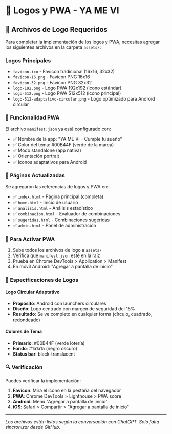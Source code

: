 # 🎨 Logos y PWA - YA ME VI

## 📁 Archivos de Logo Requeridos

Para completar la implementación de los logos y PWA, necesitas agregar los siguientes archivos en la carpeta `assets/`:

### Logos Principales
- `favicon.ico` - Favicon tradicional (16x16, 32x32)
- `favicon-16.png` - Favicon PNG 16x16
- `favicon-32.png` - Favicon PNG 32x32
- `logo-192.png` - Logo PWA 192x192 (icono estándar)
- `logo-512.png` - Logo PWA 512x512 (icono principal)
- `logo-512-adaptativo-circular.png` - Logo optimizado para Android circular

### 📱 Funcionalidad PWA

El archivo `manifest.json` ya está configurado con:
- ✅ Nombre de la app: "YA ME VI - Cumple tu sueño"
- ✅ Color del tema: #00B44F (verde de la marca)
- ✅ Modo standalone (app nativa)
- ✅ Orientación portrait
- ✅ Iconos adaptativos para Android

### 🔧 Páginas Actualizadas

Se agregaron las referencias de logos y PWA en:
- ✅ `index.html` - Página principal (completa)
- ✅ `home.html` - Inicio de usuario
- ✅ `analisis.html` - Análisis estadístico
- ✅ `combinacion.html` - Evaluador de combinaciones
- ✅ `sugeridas.html` - Combinaciones sugeridas
- ✅ `admin.html` - Panel de administración

### 🚀 Para Activar PWA

1. Sube todos los archivos de logo a `assets/`
2. Verifica que `manifest.json` esté en la raíz
3. Prueba en Chrome DevTools > Application > Manifest
4. En móvil Android: "Agregar a pantalla de inicio"

### 📐 Especificaciones de Logos

#### Logo Circular Adaptativo
- **Propósito**: Android con launchers circulares
- **Diseño**: Logo centrado con margen de seguridad del 15%
- **Resultado**: Se ve completo en cualquier forma (círculo, cuadrado, redondeado)

#### Colores de Tema
- **Primario**: #00B44F (verde lotería)
- **Fondo**: #1a1a1a (negro oscuro)
- **Status bar**: black-translucent

### 🔍 Verificación

Puedes verificar la implementación:
1. **Favicon**: Mira el ícono en la pestaña del navegador
2. **PWA**: Chrome DevTools > Lighthouse > PWA score
3. **Android**: Menú "Agregar a pantalla de inicio"
4. **iOS**: Safari > Compartir > "Agregar a pantalla de inicio"

---
*Los archivos están listos según la conversación con ChatGPT. Solo falta sincronizar desde GitHub.*
